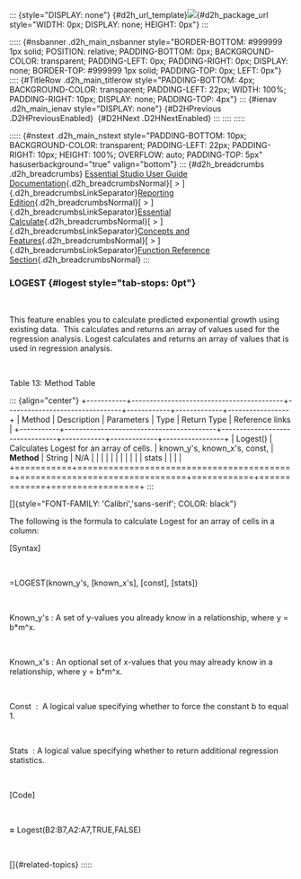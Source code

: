 ::: {style="DISPLAY: none"}
[](ms-xhelp:///?Id=d2h_url_template){#d2h_url_template}![](!package_url!){#d2h_package_url style="WIDTH: 0px; DISPLAY: none; HEIGHT: 0px"}
:::

::::: {#nsbanner .d2h_main_nsbanner style="BORDER-BOTTOM: #999999 1px solid; POSITION: relative; PADDING-BOTTOM: 0px; BACKGROUND-COLOR: transparent; PADDING-LEFT: 0px; PADDING-RIGHT: 0px; DISPLAY: none; BORDER-TOP: #999999 1px solid; PADDING-TOP: 0px; LEFT: 0px"}
:::: {#TitleRow .d2h_main_titlerow style="PADDING-BOTTOM: 4px; BACKGROUND-COLOR: transparent; PADDING-LEFT: 22px; WIDTH: 100%; PADDING-RIGHT: 10px; DISPLAY: none; PADDING-TOP: 4px"}
::: {#ienav .d2h_main_ienav style="DISPLAY: none"}
[](ms-xhelp:///?Id=388944f5-5b2b-429f-8761-af0302bb4fba){#D2HPrevious .D2HPreviousEnabled}  [](ms-xhelp:///?Id=6fdea626-423a-43ce-8de4-aba6818b4822){#D2HNext .D2HNextEnabled}
:::
::::
:::::

::::: {#nstext .d2h_main_nstext style="PADDING-BOTTOM: 10px; BACKGROUND-COLOR: transparent; PADDING-LEFT: 22px; PADDING-RIGHT: 10px; HEIGHT: 100%; OVERFLOW: auto; PADDING-TOP: 5px" hasuserbackground="true" valign="bottom"}
::: {#d2h_breadcrumbs .d2h_breadcrumbs}
[Essential Studio User Guide Documentation](ms-xhelp:///?Id=12457748-09e3-4d74-a240-8e049cedf030){.d2h_breadcrumbsNormal}[ \> ]{.d2h_breadcrumbsLinkSeparator}[Reporting Edition](ms-xhelp:///?Id=027aa5b6-6676-4f93-ad23-c20e8c45792e){.d2h_breadcrumbsNormal}[ \> ]{.d2h_breadcrumbsLinkSeparator}[Essential Calculate](ms-xhelp:///?Id=2ea52c7f-a332-43bd-9ca7-2ea0898ff54e){.d2h_breadcrumbsNormal}[ \> ]{.d2h_breadcrumbsLinkSeparator}[Concepts and Features](ms-xhelp:///?Id=91222e44-d3ca-4392-8f0f-41bd2ae3dd3f){.d2h_breadcrumbsNormal}[ \> ]{.d2h_breadcrumbsLinkSeparator}[Function Reference Section](ms-xhelp:///?Id=64c2cb3d-2548-4fe4-b0d1-0c2249ee26c8){.d2h_breadcrumbsNormal}
:::

### LOGEST {#logest style="tab-stops: 0pt"}

 

This feature enables you to calculate predicted exponential growth using existing data.  This calculates and returns an array of values used for the regression analysis. Logest calculates and returns an array of values that is used in regression analysis.

 

Table 13: Method Table

::: {align="center"}
+-----------+------------------------------------------+--------------------------------+------------+-------------+-----------------+
| Method    | Description                              | Parameters                     | Type       | Return Type | Reference links |
+-----------+------------------------------------------+--------------------------------+------------+-------------+-----------------+
| Logest()  | Calculates Logest for an array of cells. | known_y\'s, known_x\'s, const, | **Method** | String      | N/A             |
|           |                                          |                                |            |             |                 |
|           |                                          | stats                          |            |             |                 |
+===========+==========================================+================================+============+=============+=================+
:::

[]{style="FONT-FAMILY: 'Calibri','sans-serif'; COLOR: black"} 

The following is the formula to calculate Logest for an array of cells in a column:

\[Syntax\]

 

=LOGEST(known_y\'s, \[known_x\'s\], \[const\], \[stats\])

 

Known_y\'s : A set of y-values you already know in a relationship, where y = b\*m\^x.

 

Known_x\'s : An optional set of x-values that you may already know in a relationship, where y = b\*m\^x.

 

Const  :  A logical value specifying whether to force the constant b to equal 1.

 

Stats  : A logical value specifying whether to return additional regression statistics.

 

\[Code\]

 

**=** Logest(B2:B7,A2:A7,TRUE,FALSE)

 

[]{#related-topics}
:::::
